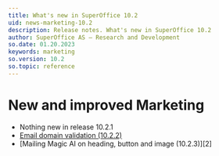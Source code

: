 ```yaml
---
title: What's new in SuperOffice 10.2
uid: news-marketing-10.2
description: Release notes. What's new in SuperOffice 10.2
author: SuperOffice AS – Research and Development
so.date: 01.20.2023
keywords: marketing
so.version: 10.2
so.topic: reference
---
```


# New and improved Marketing

* Nothing new in release 10.2.1
* [Email domain validation (10.2.2)][1]
* [Mailing Magic AI on heading, button and image (10.2.3)][2]

<!-- Referenced links-->
[1]: 10.2.2-update.md
[1]: 10.2.3-update.md
